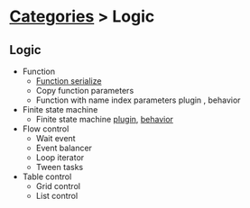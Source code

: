 # [Categories](categories.index.html) > Logic

## Logic

- Function
  - [Function serialize](rex_fncallpkg.html)
  - Copy function parameters
  - Function with name index parameters plugin , behavior
- Finite state machine
  - Finite state machine [plugin](rex_gfsm.html), [behavior](rex_fsm.html)
- Flow control
  - Wait event
  - Event balancer
  - Loop iterator
  - Tween tasks
- Table control
  - Grid control
  - List control
